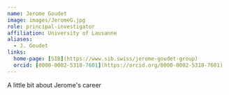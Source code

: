 ```yaml
---
name: Jerome Goudet
image: images/JeromeG.jpg
role: principal-investigator
affiliation: University of Lausanne
aliases:
  - J. Goudet
links:
  home-page: [SIB](https://www.sib.swiss/jerome-goudet-group)
  orcid: [0000-0002-5318-7601](https://orcid.org/0000-0002-5318-7601)
---
```


A little bit about Jerome's career
